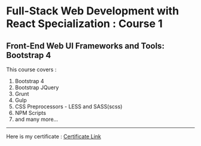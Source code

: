 # Full-Stack Web Development with React Specialization : Course 1 
## Front-End Web UI Frameworks and Tools: Bootstrap 4 

This course covers :
1. Bootstrap 4
2. Bootstrap JQuery
3. Grunt
4. Gulp
5. CSS Preprocessors - LESS and SASS(scss)
6. NPM Scripts
7. and many more...

---
Here is my certificate : [Certificate Link](https://coursera.org/share/b6a9175d168ec56464711fcbca0646b9)
